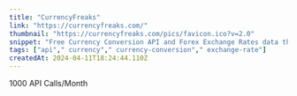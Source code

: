 ```yaml
---
title: "CurrencyFreaks"
link: "https://currencyfreaks.com/"
thumbnail: "https://currencyfreaks.com/pics/favicon.ico?v=2.0"
snippet: "Free Currency Conversion API and Forex Exchange Rates data through REST API in JSON and XML format."
tags: ["api"," currency"," currency-conversion"," exchange-rate"]
createdAt: 2024-04-11T18:24:44.110Z
---
```

1000 API Calls/Month

